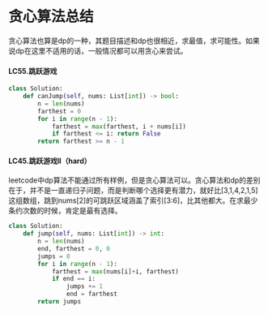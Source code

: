 # 贪心算法总结
贪心算法也算是dp的一种，其题目描述和dp也很相近，求最值，求可能性。如果说dp在这里不适用的话，一般情况都可以用贪心来尝试。
#### LC55.跳跃游戏

```python
class Solution:
    def canJump(self, nums: List[int]) -> bool:
        n = len(nums)
        farthest = 0
        for i in range(n - 1):
            farthest = max(farthest, i + nums[i])
            if farthest <= i: return False
        return farthest >= n - 1
```

#### LC45.跳跃游戏II（hard）
leetcode中dp算法不能通过所有样例，但是贪心算法可以。贪心算法和dp的差别在于，并不是一直递归子问题，而是判断哪个选择更有潜力，就好比[3,1,4,2,1,5]这组数组，跳到nums[2]的可跳跃区域涵盖了索引[3:6]，比其他都大。在求最少条约次数的时候，肯定是最有选择。
```python
class Solution:
    def jump(self, nums: List[int]) -> int:
        n = len(nums)
        end, farthest = 0, 0
        jumps = 0
        for i in range(n - 1):
            farthest = max(nums[i]+i, farthest)
            if end == i:
                jumps += 1
                end = farthest
        return jumps
```
